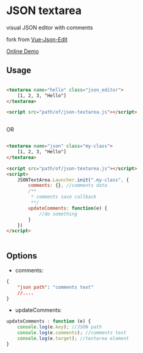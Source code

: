 # JSON textarea

visual JSON editor with comments

fork from [Vue-Json-Edit](https://github.com/jinkin1995/vue-json-edit)

[Online Demo](https://mm-sam.github.io/json-textarea/)

## Usage

``` html

<textarea name="hello" class="json_editor">
    [1, 2, 3, "Hello"]
</textarea>

<script src="path/of/json-textarea.js"></script>
  
```

OR

``` html

<textarea name="json" class="my-class">
    [1, 2, 3, "Hello"]
</textarea>

<script src="path/of/json-textarea.js"></script>
<script>
    JSONTextArea.Launcher.init(".my-class", {
        comments: {}, //comments data
        /**
         * comments save callback
         **/
        updateComments: function(e) {
            //do something
        }
    })
</script>
  
```

## Options

- comments:

``` json
{
    "json path": "comments text"
    //....
}
```

- updateComments:

``` javascript
updateComments : function (e) {
    console.log(e.key); //JSON path
    console.log(e.comments); //comments text
    console.log(e.target); //textarea element
}

```
